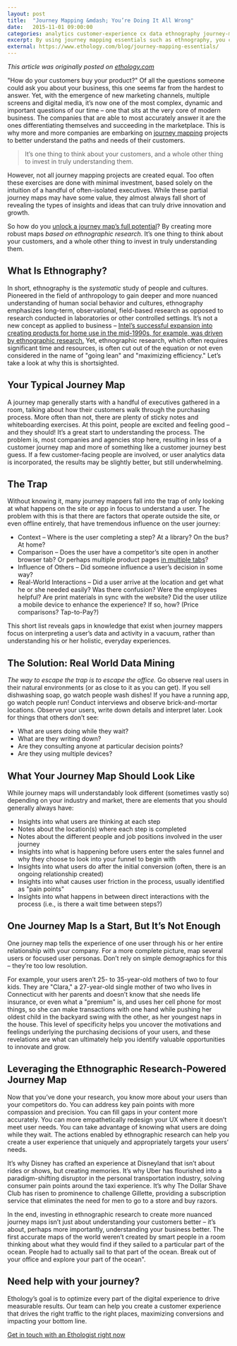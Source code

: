 ```yaml
---
layout: post
title:  "Journey Mapping &mdash; You’re Doing It All Wrong"
date:   2015-11-01 09:00:00
categories: analytics customer-experience cx data ethnography journey-map ux
excerpt: By using journey mapping essentials such as ethnography, you can make sure you're not missing any pieces to your journey map puzzle.
external: https://www.ethology.com/blog/journey-mapping-essentials/
---
```


_This article was originally posted on [ethology.com](https://www.ethology.com/blog/journey-mapping-essentials?ref=seanricenet)_

&quot;How do your customers buy your product?&quot; Of all the questions someone could ask you about your business, this one seems far from the hardest to answer. Yet, with the emergence of new marketing channels, multiple screens and digital media, it’s now one of the most complex, dynamic and important questions of our time &ndash; one that sits at the very core of modern business. The companies that are able to most accurately answer it are the ones differentiating themselves and succeeding in the marketplace. This is why more and more companies are embarking on [journey mapping](https://www.smashingmagazine.com/2015/01/all-about-customer-journey-mapping/) projects to better understand the paths and needs of their customers.

> It’s one thing to think about your customers, and a whole other thing to invest in truly understanding them.

However, not all journey mapping projects are created equal. Too often these exercises are done with minimal investment, based solely on the intuition of a handful of often-isolated executives. While these partial journey maps may have some value, they almost always fall short of revealing the types of insights and ideas that can truly drive innovation and growth.

So how do you [unlock a journey map’s full potential](https://www.ethology.com/use-your-customer-journey-map-to-guide-your-marketing)? By creating more robust maps *based on ethnographic research*. It’s one thing to think about your customers, and a whole other thing to invest in truly understanding them.

<!--<img src="https://www.ethology.com/wp-content/uploads/2015/12/what-is-ethnography.jpg" alt="what is ethnography" />-->

## What Is Ethnography?
In short, ethnography is the *systematic* study of people and cultures. Pioneered in the field of anthropology to gain deeper and more nuanced understanding of human social behavior and cultures, ethnography emphasizes long-term, observational, field-based research as opposed to research conducted in laboratories or other controlled settings. It’s not a new concept as applied to business &ndash; <a href="https://hbr.org/2009/03/ethnographic-research-a-key-to-strategy" target="_blank">Intel’s successful expansion into creating products for home use in the mid-1990s, for example, was driven by ethnographic research.</a> Yet, ethnographic research, which often requires significant time and resources, is often cut out of the equation or not even considered in the name of &quot;going lean&quot; and &quot;maximizing efficiency.&quot; Let’s take a look at why this is shortsighted.

## Your Typical Journey Map

A journey map generally starts with a handful of executives gathered in a room, talking about how their customers walk through the purchasing process. More often than not, there are plenty of sticky notes and whiteboarding exercises. At this point, people are excited and feeling good &ndash; and they should! It’s a great start to understanding the process. The problem is, most companies and agencies stop here, resulting in less of a customer journey map and more of something like a customer journey best guess. If a few customer-facing people are involved, or user analytics data is incorporated, the results may be slightly better, but still underwhelming.

## The Trap

Without knowing it, many journey mappers fall into the trap of only looking at what happens on the site or app in focus to understand a user. The problem with this is that there are factors that operate outside the site, or even offline entirely, that have tremendous influence on the user journey:

- Context &ndash; Where is the user completing a step? At a library? On the bus? At home?
- Comparison &ndash; Does the user have a competitor’s site open in another browser tab? Or perhaps multiple product pages <a href="https://www.nngroup.com/articles/multi-tab-page-parking/" target="_blank">in multiple tabs</a>?
- Influence of Others &ndash; Did someone influence a user’s decision in some way?
- Real-World Interactions &ndash; Did a user arrive at the location and get what he or she needed easily? Was there confusion? Were the employees helpful? Are print materials in sync with the website? Did the user utilize a mobile device to enhance the experience? If so, how? (Price comparisons? Tap-to-Pay?)

This short list reveals gaps in knowledge that exist when journey mappers focus on interpreting a user’s data and activity in a vacuum, rather than understanding his or her holistic, everyday experiences.

## The Solution: Real World Data Mining

*The way to escape the trap is to escape the office.* Go observe real users in their natural environments (or as close to it as you can get). If you sell dishwashing soap, go watch people wash dishes! If you have a running app, go watch people run! Conduct interviews and observe brick-and-mortar locations. Observe your users, write down details and interpret later. Look for things that others don’t see:

- What are users doing while they wait?
- What are they writing down?
- Are they consulting anyone at particular decision points?
- Are they using multiple devices?

## What Your Journey Map Should Look Like

While journey maps will understandably look different (sometimes vastly so) depending on your industry and market, there are elements that you should generally always have:

- Insights into what users are thinking at each step
- Notes about the location(s) where each step is completed
- Notes about the different people and job positions involved in the user journey
- Insights into what is happening before users enter the sales funnel and why they choose to look into your funnel to begin with
- Insights into what users do after the initial conversion (often, there is an ongoing relationship created)
- Insights into what causes user friction in the process, usually identified as &quot;pain points&quot;
- Insights into what happens in between direct interactions with the process (i.e., is there a wait time between steps?)


## One Journey Map Is a Start, But It’s Not Enough

One journey map tells the experience of one user through his or her entire relationship with your company. For a more complete picture, map several users or focused user personas. Don’t rely on simple demographics for this &ndash; they’re too low resolution.

For example, your users aren’t 25- to 35-year-old mothers of two to four kids. They are &quot;Clara,&quot; a 27-year-old single mother of two who lives in Connecticut with her parents and doesn’t know that she needs life insurance, or even what a &quot;premium&quot; is, and uses her cell phone for most things, so she can make transactions with one hand while pushing her oldest child in the backyard swing with the other, as her youngest naps in the house. This level of specificity helps you uncover the motivations and feelings underlying the purchasing decisions of your users, and these revelations are what can ultimately help you identify valuable opportunities to innovate and grow.

## Leveraging the Ethnographic Research-Powered Journey Map

Now that you’ve done your research, you know more about your users than your competitors do. You can address key pain points with more compassion and precision. You can fill gaps in your content more accurately. You can more empathetically redesign your UX where it doesn’t meet user needs. You can take advantage of knowing what users are doing while they wait. The actions enabled by ethnographic research can help you create a user experience that uniquely and appropriately targets your users’ needs.

It’s why Disney has crafted an experience at Disneyland that isn’t about rides or shows, but creating memories. It’s why Uber has flourished into a paradigm-shifting disruptor in the personal transportation industry, solving consumer pain points around the taxi experience. It’s why The Dollar Shave Club has risen to prominence to challenge Gillette, providing a subscription service that eliminates the need for men to go to a store and buy razors.

In the end, investing in ethnographic research to create more nuanced journey maps isn’t just about understanding your customers better &ndash; it’s about, perhaps more importantly, understanding your business better. The first accurate maps of the world weren’t created by smart people in a room thinking about what they would find if they sailed to a particular part of the ocean. People had to actually sail to that part of the ocean. Break out of your office and explore your part of the ocean".

## Need help with your journey?

Ethology’s goal is to optimize every part of the digital experience to drive measurable results. Our team can help you create a customer experience that drives the right traffic to the right places, maximizing conversions and impacting your bottom line.

<a href="https://www.ethology.com/contact-us/">Get in touch with an Ethologist right now</a>
